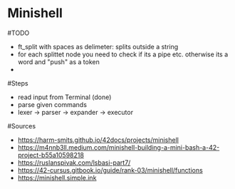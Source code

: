 # Minishell

#TODO
- ft_split with spaces as delimeter: splits outside a string
- for each splittet node you need to check if its a pipe etc. otherwise its a word and "push" as a token
- 

#Steps
- read input from Terminal (done)
- parse given commands 
- lexer -> parser -> expander -> executor 

#Sources
- https://harm-smits.github.io/42docs/projects/minishell
- https://m4nnb3ll.medium.com/minishell-building-a-mini-bash-a-42-project-b55a10598218
- https://ruslanspivak.com/lsbasi-part7/
- https://42-cursus.gitbook.io/guide/rank-03/minishell/functions
- https://minishell.simple.ink
